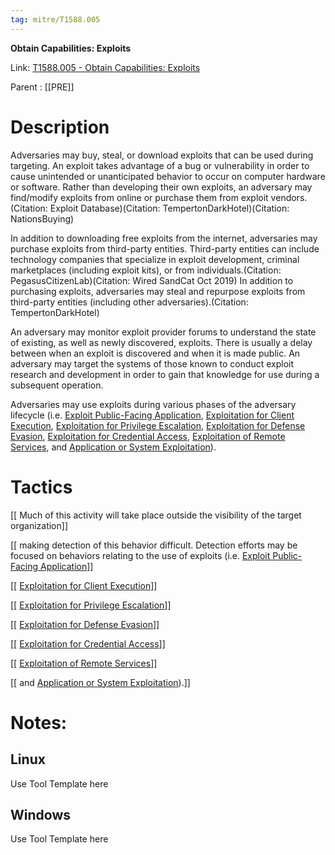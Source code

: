 ```yaml
---
tag: mitre/T1588.005
---
```


**Obtain Capabilities: Exploits**

Link: [T1588.005 - Obtain Capabilities: Exploits](https://attack.mitre.org/techniques/T1588/005)

Parent : [[PRE]]


# Description

Adversaries may buy, steal, or download exploits that can be used during targeting. An exploit takes advantage of a bug or vulnerability in order to cause unintended or unanticipated behavior to occur on computer hardware or software. Rather than developing their own exploits, an adversary may find/modify exploits from online or purchase them from exploit vendors.(Citation: Exploit Database)(Citation: TempertonDarkHotel)(Citation: NationsBuying)

In addition to downloading free exploits from the internet, adversaries may purchase exploits from third-party entities. Third-party entities can include technology companies that specialize in exploit development, criminal marketplaces (including exploit kits), or from individuals.(Citation: PegasusCitizenLab)(Citation: Wired SandCat Oct 2019) In addition to purchasing exploits, adversaries may steal and repurpose exploits from third-party entities (including other adversaries).(Citation: TempertonDarkHotel)

An adversary may monitor exploit provider forums to understand the state of existing, as well as newly discovered, exploits. There is usually a delay between when an exploit is discovered and when it is made public. An adversary may target the systems of those known to conduct exploit research and development in order to gain that knowledge for use during a subsequent operation.

Adversaries may use exploits during various phases of the adversary lifecycle (i.e. [Exploit Public-Facing Application](https://attack.mitre.org/techniques/T1190), [Exploitation for Client Execution](https://attack.mitre.org/techniques/T1203), [Exploitation for Privilege Escalation](https://attack.mitre.org/techniques/T1068), [Exploitation for Defense Evasion](https://attack.mitre.org/techniques/T1211), [Exploitation for Credential Access](https://attack.mitre.org/techniques/T1212), [Exploitation of Remote Services](https://attack.mitre.org/techniques/T1210), and [Application or System Exploitation](https://attack.mitre.org/techniques/T1499/004)).

# Tactics


[[
Much of this activity will take place outside the visibility of the target organization]]

[[ making detection of this behavior difficult. Detection efforts may be focused on behaviors relating to the use of exploits (i.e. [Exploit Public-Facing Application](https://attack.mitre.org/techniques/T1190)]]

[[ [Exploitation for Client Execution](https://attack.mitre.org/techniques/T1203)]]

[[ [Exploitation for Privilege Escalation](https://attack.mitre.org/techniques/T1068)]]

[[ [Exploitation for Defense Evasion](https://attack.mitre.org/techniques/T1211)]]

[[ [Exploitation for Credential Access](https://attack.mitre.org/techniques/T1212)]]

[[ [Exploitation of Remote Services](https://attack.mitre.org/techniques/T1210)]]

[[ and [Application or System Exploitation](https://attack.mitre.org/techniques/T1499/004)).]]


# Notes:

## Linux

Use Tool Template here

## Windows

Use Tool Template here